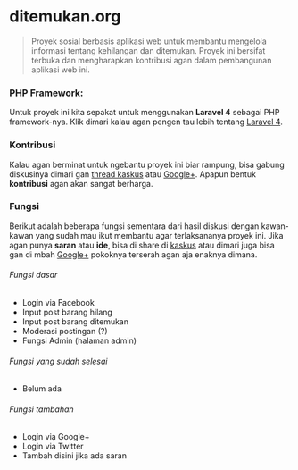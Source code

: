 # ditemukan.org
> Proyek sosial berbasis aplikasi web untuk membantu mengelola informasi tentang kehilangan dan ditemukan. Proyek ini bersifat terbuka dan mengharapkan kontribusi agan dalam pembangunan aplikasi web ini.

### PHP Framework:
Untuk proyek ini kita sepakat untuk menggunakan **Laravel 4** sebagai PHP framework-nya. Klik dimari kalau agan pengen tau lebih tentang [Laravel 4](http://laravel.com/).

### Kontribusi
Kalau agan berminat untuk ngebantu proyek ini biar rampung, bisa gabung diskusinya dimari gan [thread kaskus](http://www.kaskus.co.id/thread/531b38f841cb17e66e8b45cb/non-profit-mencari-developer-untuk-ditemukanorg/) atau [Google+](https://plus.google.com/u/0/109324412661501708233/posts). Apapun bentuk **kontribusi** agan akan sangat berharga.

### Fungsi
Berikut adalah beberapa fungsi sementara dari hasil diskusi dengan kawan-kawan yang sudah mau ikut membantu agar terlaksananya proyek ini. Jika agan punya **saran** atau **ide**, bisa di share di [kaskus](http://www.kaskus.co.id/thread/531b38f841cb17e66e8b45cb/non-profit-mencari-developer-untuk-ditemukanorg/) atau dimari juga bisa gan di mbah [Google+](https://plus.google.com/u/0/109324412661501708233/posts) pokoknya terserah agan aja enaknya dimana.

###### Fungsi dasar
- Login via Facebook
- Input post barang hilang
- Input post barang ditemukan
- Moderasi postingan (?)
- Fungsi Admin (halaman admin)

###### Fungsi yang sudah selesai
- Belum ada

###### Fungsi tambahan
- Login via Google+
- Login via Twitter
- Tambah disini jika ada saran